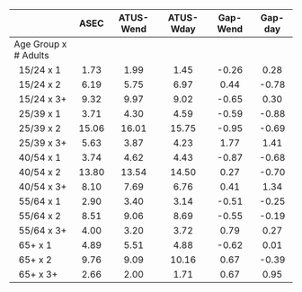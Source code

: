 
|                      |         ASEC |    ATUS-Wend |    ATUS-Wday |     Gap-Wend |      Gap-day |
| -------------------- | :----------: | :----------: | :----------: | :----------: | :----------: |
| Age Group x # Adults |              |              |              |              |              |
| &nbsp;&nbsp;15/24 x 1 |         1.73 |         1.99 |         1.45 |        -0.26 |         0.28 |
| &nbsp;&nbsp;15/24 x 2 |         6.19 |         5.75 |         6.97 |         0.44 |        -0.78 |
| &nbsp;&nbsp;15/24 x 3+ |         9.32 |         9.97 |         9.02 |        -0.65 |         0.30 |
| &nbsp;&nbsp;25/39 x 1 |         3.71 |         4.30 |         4.59 |        -0.59 |        -0.88 |
| &nbsp;&nbsp;25/39 x 2 |        15.06 |        16.01 |        15.75 |        -0.95 |        -0.69 |
| &nbsp;&nbsp;25/39 x 3+ |         5.63 |         3.87 |         4.23 |         1.77 |         1.41 |
| &nbsp;&nbsp;40/54 x 1 |         3.74 |         4.62 |         4.43 |        -0.87 |        -0.68 |
| &nbsp;&nbsp;40/54 x 2 |        13.80 |        13.54 |        14.50 |         0.27 |        -0.70 |
| &nbsp;&nbsp;40/54 x 3+ |         8.10 |         7.69 |         6.76 |         0.41 |         1.34 |
| &nbsp;&nbsp;55/64 x 1 |         2.90 |         3.40 |         3.14 |        -0.51 |        -0.25 |
| &nbsp;&nbsp;55/64 x 2 |         8.51 |         9.06 |         8.69 |        -0.55 |        -0.19 |
| &nbsp;&nbsp;55/64 x 3+ |         4.00 |         3.20 |         3.72 |         0.79 |         0.27 |
| &nbsp;&nbsp;65+ x 1  |         4.89 |         5.51 |         4.88 |        -0.62 |         0.01 |
| &nbsp;&nbsp;65+ x 2  |         9.76 |         9.09 |        10.16 |         0.67 |        -0.39 |
| &nbsp;&nbsp;65+ x 3+ |         2.66 |         2.00 |         1.71 |         0.67 |         0.95 |

